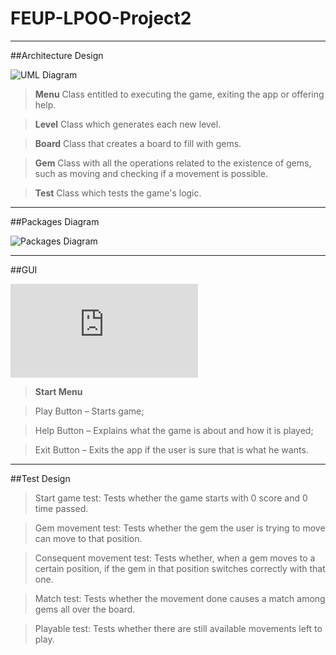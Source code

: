 # FEUP-LPOO-Project2

*********************
##Architecture Design

![UML Diagram](https://github.com/eduardamsc/FEUP-LPOO-Project2/blob/Final-Project/UML.png)

>**Menu** Class entitled to executing the game, exiting the app or offering help.

>**Level** Class which generates each new level.

>**Board** Class that creates a board to fill with gems.

>**Gem** Class with all the operations related to the existence of gems, such as moving and checking if a movement is possible.

>**Test** Class which tests the game's logic.

*********************
##Packages Diagram

![Packages Diagram](https://github.com/eduardamsc/FEUP-LPOO-Project2/blob/Final-Project/PackagesDiagram.png)

*********************
##GUI

![mockup main menu](https://github.com/eduardamsc/FEUP-LPOO-Project2/blob/Final-Project/MockUps.pdf)

>**Start Menu**

>Play Button – Starts game;

>Help Button – Explains what the game is about and how it is played;

>Exit Button – Exits the app if the user is sure that is what he wants.

*********************	
##Test Design

>Start game test:
Tests whether the game starts with 0 score and 0 time passed.

>Gem movement test:
Tests whether the gem the user is trying to move can move to that position.

>Consequent movement test:
Tests whether, when a gem moves to a certain position, if the gem in that position switches correctly with that one.

>Match test:
Tests whether the movement done causes a match among gems all over the board.

>Playable test:
Tests whether there are still available movements left to play.
